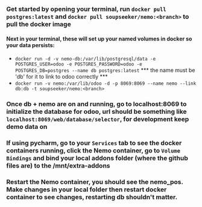 ### Get started by opening your terminal, run ` docker pull postgres:latest ` and ` docker pull soupseeker/nemo:<branch> ` to pull the docker image

#### Next in your terminal, these will set up your named volumes in docker so your data persists:</br>
- `docker run -d -v nemo-db:/var/lib/postgresql/data -e POSTGRES_USER=odoo -e POSTGRES_PASSWORD=odoo -e POSTGRES_DB=postgres --name db postgres:latest`   *** the name must be 'db' for it to link to odoo correctly ***</br>
- `docker run -v nemo:/var/lib/odoo -d -p 8069:8069 --name nemo --link db:db -t soupseeker/nemo:<branch>`

### Once db + nemo are on and running, go to localhost:8069 to initialize the database for odoo, url should be something like `localhost:8069/web/database/selector`, for development keep demo data on

### If using pycharm, go to your `Services` tab to see the docker containers running, click the Nemo container, go to `Volume Bindings` and bind your local addons folder (where the github files are) to the /mnt/extra-addons

### Restart the Nemo container, you should see the nemo_pos. Make changes in your local folder then restart docker container to see changes, restarting db shouldn't matter.
